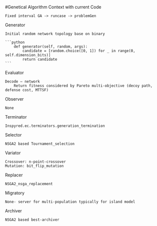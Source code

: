 #Genetical Algorithm Context with current Code

	Fixed interval GA -> runcase -> problemGen

Generator 

	Initial random network topology base on binary

	```python
		def generator(self, random, args):
	        candidate = [random.choice([0, 1]) for _ in range(0, self.dimension_bits)]
	        return candidate
	```

Evaluator

	Decode – network 
		Return fitness considered by Pareto multi-objective (decoy path, defense cost, MTTSF)

Observer

	None


Terminator

	Inspyred.ec.terminators.generation_termination

Selector

	NSGA2 based Tournament_selection

Variator

	Crossover: n-point-crossover
	Mutation: bit_flip_mutation

Replacer

	NSGA2_nsga_replacement

Migratory

	None- server for multi-population typically for island model

Archiver 

	NSGA2 based best-archiver
